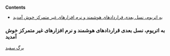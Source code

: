<!-- START doctoc generated TOC please keep comment here to allow auto update -->

<!-- DON'T EDIT THIS SECTION, INSTEAD RE-RUN doctoc TO UPDATE -->

**Contents**



- [به اتریوم، نسل بعدی قراردادهای هوشمند و نرم افزارهای غیر متمرکز خوش آمدید](#%D8%A8%D9%87-%D8%A7%D8%AA%D8%B1%DB%8C%D9%88%D9%85%D8%8C-%D9%86%D8%B3%D9%84-%D8%A8%D8%B9%D8%AF%DB%8C-%D9%82%D8%B1%D8%A7%D8%B1%D8%AF%D8%A7%D8%AF%D9%87%D8%A7%DB%8C-%D9%87%D9%88%D8%B4%D9%85%D9%86%D8%AF-%D9%88-%D9%86%D8%B1%D9%85-%D8%A7%D9%81%D8%B2%D8%A7%D8%B1%D9%87%D8%A7%DB%8C-%D8%BA%DB%8C%D8%B1-%D9%85%D8%AA%D9%85%D8%B1%DA%A9%D8%B2-%D8%AE%D9%88%D8%B4-%D8%A2%D9%85%D8%AF%DB%8C%D8%AF)



<!-- END doctoc generated TOC please keep comment here to allow auto update -->



### به اتریوم، نسل بعدی قراردادهای هوشمند و نرم افزارهای غیر متمرکز خوش آمدید



[برگ سفید](http://wikijs.ethereum.wiki/%5BPersian%5D-White-Paper)